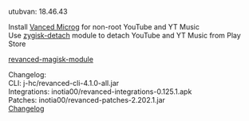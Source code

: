 utubvan: 18.46.43  

Install [Vanced Microg](https://github.com/TeamVanced/VancedMicroG/releases) for non-root YouTube and YT Music  
Use [zygisk-detach](https://github.com/j-hc/zygisk-detach) module to detach YouTube and YT Music from Play Store  

[revanced-magisk-module](https://github.com/j-hc/revanced-magisk-module)  

Changelog:  
CLI: j-hc/revanced-cli-4.1.0-all.jar  
Integrations: inotia00/revanced-integrations-0.125.1.apk  
Patches: inotia00/revanced-patches-2.202.1.jar  
[Changelog](https://github.com/inotia00/revanced-patches/releases/tag/v2.202.1)  
